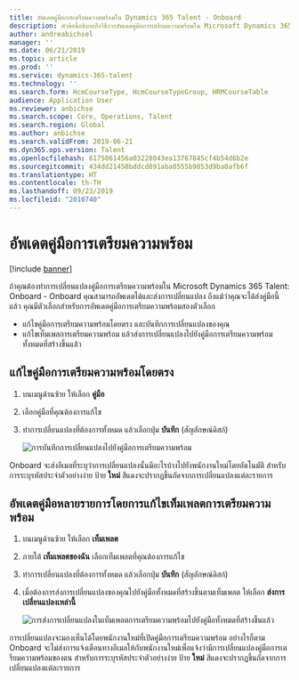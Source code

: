 ```yaml
---
title: อัพเดตคู่มือการเตรียมความพร้อมใน Dynamics 365 Talent - Onboard
description: หัวข้อนี้อธิบายถึงวิธีการอัพเดตคู่มือการเตรียมความพร้อมใน Microsoft Dynamics 365 Talent - Onboard และวิธีการส่งการเปลี่ยนแปลงไปยังคู่มือที่มีอยู่
author: andreabichsel
manager: ''
ms.date: 06/21/2019
ms.topic: article
ms.prod: ''
ms.service: dynamics-365-talent
ms.technology: ''
ms.search.form: HcmCourseType, HcmCourseTypeGroup, HRMCourseTable
audience: Application User
ms.reviewer: anbichse
ms.search.scope: Core, Operations, Talent
ms.search.region: Global
ms.author: anbichse
ms.search.validFrom: 2019-06-21
ms.dyn365.ops.version: Talent
ms.openlocfilehash: 6175061456a03228043ea13767845cf4b54d6b2e
ms.sourcegitcommit: 434dd21450bddcd891aba0555b9853d9ba0afb6f
ms.translationtype: HT
ms.contentlocale: th-TH
ms.lasthandoff: 09/23/2019
ms.locfileid: "2010740"
---
```

# <a name="update-onboarding-guides"></a>อัพเดตคู่มือการเตรียมความพร้อม

[!include [banner](includes/banner.md)]

ถ้าคุณต้องทำการเปลี่ยนแปลงคู่มือการเตรียมความพร้อมใน Microsoft Dynamics 365 Talent: Onboard - Onboard คุณสามารถอัพเดตได้และส่งการเปลี่ยนแปลง ถึงแม้ว่าคุณจะได้ส่งคู่มือนี้แล้ว คุณมีตัวเลือกสำหรับการอัพเดตคู่มือการเตรียมความพร้อมสองตัวเลือก

- แก้ไขคู่มือการเตรียมความพร้อมโดยตรง และบันทึกการเปลี่ยนแปลงของคุณ
- แก้ไขเท็มเพลการเตรียมความพร้อม แล้วส่งการเปลี่ยนแปลงไปยังคู่มือการเตรียมความพร้อมทั้งหมดที่สร้างขึ้นแล้ว

## <a name="edit-an-onboarding-guide-directly"></a>แก้ไขคู่มือการเตรียมความพร้อมโดยตรง

1. บนเมนูด้านซ้าย ให้เลือก **คู่มือ**
2. เลือกคู่มือที่คุณต้องการแก้ไข
3. ทำการเปลี่ยนแปลงที่ต้องการทั้งหมด แล้วเลือกปุ่ม **บันทึก** (สัญลักษณ์ดิสก์)

    ![[การบันทึกการเปลี่ยนแปลงไปยังคู่มือการเตรียมความพร้อม](./media/onboard-save.png)](./media/onboard-save.png)

Onboard จะส่งอีเมลที่ระบุว่าการเปลี่ยนแปลงนั้นมีอะไรบ้างไปยังพนักงานใหม่โดยอัตโนมัติ สำหรับการระบุรหัสประจำตัวอย่างง่าย ป้าย **ใหม่** สีแดงจะปรากฏขึ้นถัดจากการเปลี่ยนแปลงแต่ละรายการ

## <a name="update-multiple-guides-by-editing-the-onboarding-template"></a>อัพเดตคู่มือหลายรายการโดยการแก้ไขเท็มเพลตการเตรียมความพร้อม

1. บนเมนูด้านซ้าย ให้เลือก **เท็มเพลต**
2. ภายใต้ **เท็มเพลตของฉัน** เลือกเท็มเพลตที่คุณต้องการแก้ไข
3. ทำการเปลี่ยนแปลงที่ต้องการทั้งหมด แล้วเลือกปุ่ม **บันทึก** (สัญลักษณ์ดิสก์)
4. เมื่อต้องการส่งการเปลี่ยนแปลงของคุณไปยังคู่มือทั้งหมดที่สร้างขึ้นตามเท็มเพลต ให้เลือก **ส่งการเปลี่ยนแปลงเหล่านี้**

    ![[การส่งการเปลี่ยนแปลงในเท็มเพลตการเตรียมความพร้อมไปยังคู่มือทั้งหมดที่สร้างขึ้นแล้ว](./media/onboard-push-changes.png)](./media/onboard-push-changes.png)

การเปลี่ยนแปลงจะมองเห็นได้โดยพนักงานใหม่ที่เปิดคู่มือการเตรียมความพร้อม อย่างไรก็ตาม Onboard จะไม่ส่งการแจ้งเตือนทางอีเมลให้กับพนักงานใหม่เพื่อแจ้งว่ามีการเปลี่ยนแปลงคู่มือการเตรียมความพร้อมของตน สำหรับการระบุรหัสประจำตัวอย่างง่าย ป้าย **ใหม่** สีแดงจะปรากฏขึ้นถัดจากการเปลี่ยนแปลงแต่ละรายการ 
